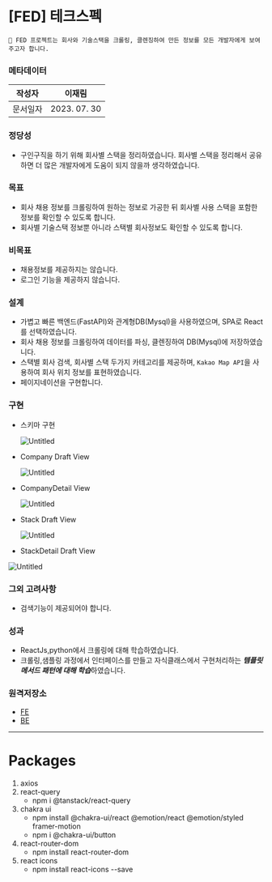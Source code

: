 # [FED] 테크스펙

```
📌 FED 프로젝트는 회사와 기술스택을 크롤링, 클렌징하여 만든 정보를 모든 개발자에게 보여주고자 합니다.
```

### 메타데이터

| 작성자 | 이재림 |
| --- | --- |
| 문서일자 | 2023. 07. 30 |

### 정당성

- 구인구직을 하기 위해 회사별 스택을 정리하였습니다. 회사별 스택을 정리해서 공유하면 더 많은 개발자에게 도움이 되지 않을까 생각하였습니다.

### 목표

- 회사 채용 정보를 크롤링하여 원하는 정보로 가공한 뒤 회사별 사용 스택을 포함한 정보를 확인할 수 있도록 합니다.
- 회사별 기술스택 정보뿐 아니라 스택별 회사정보도 확인할 수 있도록 합니다.

### 비목표

- 채용정보를 제공하지는 않습니다.
- 로그인 기능을 제공하지 않습니다.

### 설계

- 가볍고 빠른 백엔드(FastAPI)와 관계형DB(Mysql)을 사용하였으며, SPA로 React를 선택하였습니다.
- 회사 채용 정보를 크롤링하여 데이터를 파싱, 클렌징하여 DB(Mysql)에 저장하였습니다.
- 스택별 회사 검색, 회사별 스택 두가지 카테고리를 제공하며, `Kakao Map API`을 사용하여 회사 위치 정보를 표현하였습니다.
- 페이지네이션을 구현합니다.

### 구현

- 스키마 구현
    
    ![Untitled](https://south-sunshine-1a6.notion.site/image/https%3A%2F%2Fs3-us-west-2.amazonaws.com%2Fsecure.notion-static.com%2Fd690e904-4e37-4cc7-a0d0-5dc570461838%2FUntitled.png?table=block&id=8a191239-fcf6-47f8-a918-8a88b61b18fa&spaceId=65fd8ad2-cae7-4aa5-b596-6a531b28b424&width=2000&userId=&cache=v2)
    
- Company Draft View
    
    ![Untitled](https://south-sunshine-1a6.notion.site/image/https%3A%2F%2Fs3-us-west-2.amazonaws.com%2Fsecure.notion-static.com%2Fc2f09270-bcc1-47c1-a3c5-2717374d5b0f%2FUntitled.png?table=block&id=98e20fd3-b132-4903-b594-80f869367a86&spaceId=65fd8ad2-cae7-4aa5-b596-6a531b28b424&width=2000&userId=&cache=v2)
    
- CompanyDetail View
    
    ![Untitled](https://south-sunshine-1a6.notion.site/image/https%3A%2F%2Fs3-us-west-2.amazonaws.com%2Fsecure.notion-static.com%2F2b6c8f95-ff82-4158-ab24-64267b8e46e8%2FUntitled.png?table=block&id=c30449e1-c4fa-4656-8c16-bebeb1364bcb&spaceId=65fd8ad2-cae7-4aa5-b596-6a531b28b424&width=2000&userId=&cache=v2)
    
- Stack Draft View
    
    ![Untitled](https://south-sunshine-1a6.notion.site/image/https%3A%2F%2Fs3-us-west-2.amazonaws.com%2Fsecure.notion-static.com%2F8e524b06-10be-4e07-8171-c1f19760714e%2FUntitled.png?table=block&id=ca002650-70b0-4ade-8c3a-422638848408&spaceId=65fd8ad2-cae7-4aa5-b596-6a531b28b424&width=1750&userId=&cache=v2)
    
- StackDetail Draft View

![Untitled](https://south-sunshine-1a6.notion.site/image/https%3A%2F%2Fs3-us-west-2.amazonaws.com%2Fsecure.notion-static.com%2F2f63c87b-a843-4a7f-9d4c-c8f4eb124545%2FUntitled.png?table=block&id=3286b8be-1c7e-4cdb-bb83-9b09072aa8d1&spaceId=65fd8ad2-cae7-4aa5-b596-6a531b28b424&width=2000&userId=&cache=v2)

### 그외 고려사항

- 검색기능이 제공되어야 합니다.

### **성과**

- ReactJs,python에서 크롤링에 대해 학습하였습니다.
- 크롤링,샘플링 과정에서 인터페이스를 만들고 자식클래스에서 구현처리하는 ***템플릿 메서드 패턴에 대해 학습***하였습니다.

### 원격저장소

- [FE](https://github.com/leejaerim/FED_front)
- [BE](https://github.com/leejaerim/FED)

---

# Packages
1. axios
2. react-query
   - npm i @tanstack/react-query
3. chakra ui
   - npm install @chakra-ui/react @emotion/react @emotion/styled framer-motion
   - npm i @chakra-ui/button
4. react-router-dom
   - npm install react-router-dom
5. react icons
   - npm install react-icons --save
